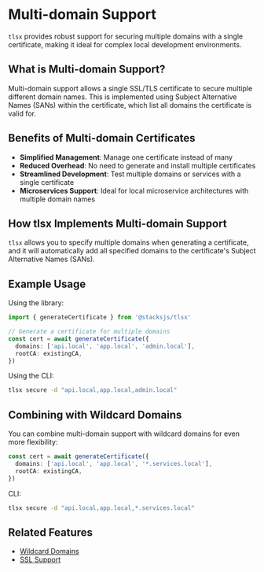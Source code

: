 # Multi-domain Support

`tlsx` provides robust support for securing multiple domains with a single certificate, making it ideal for complex local development environments.

## What is Multi-domain Support?

Multi-domain support allows a single SSL/TLS certificate to secure multiple different domain names. This is implemented using Subject Alternative Names (SANs) within the certificate, which list all domains the certificate is valid for.

## Benefits of Multi-domain Certificates

- **Simplified Management**: Manage one certificate instead of many
- **Reduced Overhead**: No need to generate and install multiple certificates
- **Streamlined Development**: Test multiple domains or services with a single certificate
- **Microservices Support**: Ideal for local microservice architectures with multiple domain names

## How tlsx Implements Multi-domain Support

`tlsx` allows you to specify multiple domains when generating a certificate, and it will automatically add all specified domains to the certificate's Subject Alternative Names (SANs).

## Example Usage

Using the library:

```ts
import { generateCertificate } from '@stacksjs/tlsx'

// Generate a certificate for multiple domains
const cert = await generateCertificate({
  domains: ['api.local', 'app.local', 'admin.local'],
  rootCA: existingCA,
})
```

Using the CLI:

```bash
tlsx secure -d "api.local,app.local,admin.local"
```

## Combining with Wildcard Domains

You can combine multi-domain support with wildcard domains for even more flexibility:

```ts
const cert = await generateCertificate({
  domains: ['api.local', 'app.local', '*.services.local'],
  rootCA: existingCA,
})
```

CLI:

```bash
tlsx secure -d "api.local,app.local,*.services.local"
```

## Related Features

- [Wildcard Domains](/features/wildcard-domains)
- [SSL Support](/features/ssl-support)
